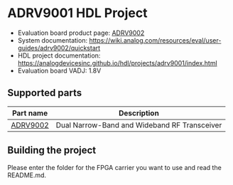 # ADRV9001 HDL Project

- Evaluation board product page: [ADRV9002](https://www.analog.com/eval-adrv9002)
- System documentation: https://wiki.analog.com/resources/eval/user-guides/adrv9002/quickstart
- HDL project documentation: https://analogdevicesinc.github.io/hdl/projects/adrv9001/index.html
- Evaluation board VADJ: 1.8V

## Supported parts

| Part name                                   | Description                                  |
|---------------------------------------------|----------------------------------------------|
| [ADRV9002](https://www.analog.com/ADRV9002) | Dual Narrow-Band and Wideband RF Transceiver |

## Building the project

Please enter the folder for the FPGA carrier you want to use and read the README.md.
